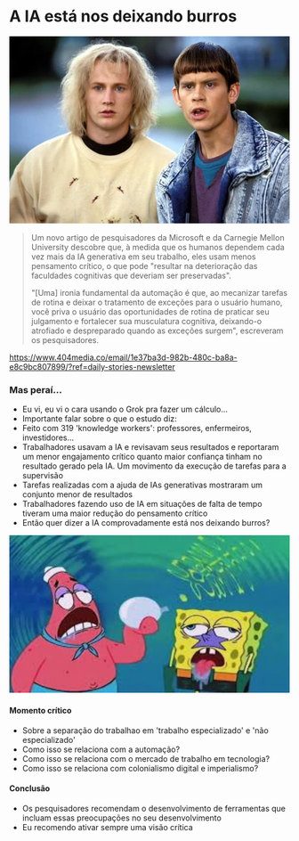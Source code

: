 # A IA está nos deixando burros

![image.png](./ia_nos_deixa_burros/debi_e_loide.png)

> Um novo artigo de pesquisadores da Microsoft e da Carnegie Mellon University descobre que, à medida que os humanos dependem cada vez mais da IA ​​generativa em seu trabalho, eles usam menos pensamento crítico, o que pode "resultar na deterioração das faculdades cognitivas que deveriam ser preservadas".
>
> "[Uma] ironia fundamental da automação é que, ao mecanizar tarefas de rotina e deixar o tratamento de exceções para o usuário humano, você priva o usuário das oportunidades de rotina de praticar seu julgamento e fortalecer sua musculatura cognitiva, deixando-o atrofiado e despreparado quando as exceções surgem", escreveram os pesquisadores.

<https://www.404media.co/email/1e37ba3d-982b-480c-ba8a-e8c9bc807899/?ref=daily-stories-newsletter>

### Mas peraí...

- Eu vi, eu vi o cara usando o Grok pra fazer um cálculo...
- Importante falar sobre o que o estudo diz:
- Feito com 319 'knowledge workers': professores, enfermeiros, investidores...
- Trabalhadores usavam a IA e revisavam seus resultados e reportaram um menor engajamento crítico quanto maior confiança tinham no resultado gerado pela IA. Um movimento da execução de tarefas para a supervisão
- Tarefas realizadas com a ajuda de IAs generativas mostraram um conjunto menor de resultados
- Trabalhadores fazendo uso de IA em situações de falta de tempo tiveram uma maior redução do pensamento crítico
- Então quer dizer a IA comprovadamente está nos deixando burros?

![esponja.png](./ia_nos_deixa_burros/esponja.png)

#### Momento crítico

- Sobre a separação do trabalhao em 'trabalho especializado' e 'não especializado'
- Como isso se relaciona com a automação?
- Como isso se relaciona com o mercado de trabalho em tecnologia?
- Como isso se relaciona com colonialismo digital e imperialismo?

#### Conclusão

- Os pesquisadores recomendam o desenvolvimento de ferramentas que incluam essas preocupações no seu desenvolvimento
- Eu recomendo ativar sempre uma visão crítica
